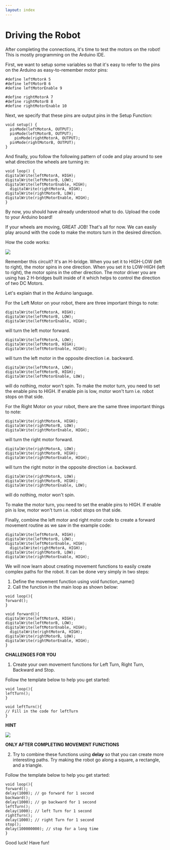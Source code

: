 ```yaml
---
layout: index
---
```


# Driving the Robot

After completing the connections, it's time to test the motors on the robot! This is mostly programming on the Arduino IDE.

First, we want to setup some variables so that it's easy to refer to the pins on the Arduino as easy-to-remember motor pins:

```
#define leftMotorA 5
#define leftMotorB 6
#define leftMotorEnable 9

#define rightMotorA 7
#define rightMotorB 8
#define rightMotorEnable 10
```

Next, we specify that these pins are output pins in the Setup Function:

```
void setup() {
  pinMode(leftMotorA, OUTPUT);
  pinMode(leftMotorB, OUTPUT);
    pinMode(rightMotorA, OUTPUT);
  pinMode(rightMotorB, OUTPUT);
}
```

And finally, you follow the following pattern of code and play around to see what direction the wheels are turning in:

```
void loop() {
digitalWrite(leftMotorA, HIGH);
digitalWrite(leftMotorB, LOW);
digitalWrite(leftMotorEnable, HIGH);
  digitalWrite(rightMotorA, HIGH);
digitalWrite(rightMotorB, LOW);
digitalWrite(rightMotorEnable, HIGH);
}
```

By now, you should have already understood what to do. Upload the code to your Arduino board!

If your wheels are moving, GREAT JOB! That's all for now. We can easily play around with the code to make the motors turn in the desired direction. 

How the code works:

![](http://www.mcmanis.com/chuck/robotics/tutorial/h-bridge/images/basic-bridge.gif)

Remember this circuit? It's an H-bridge. When you set it to HIGH-LOW (left to right), the motor spins in one direction. When you set it to LOW-HIGH (left to right), the motor spins in the other direction. The motor driver you are using has 2 H-bridges built inside of it which helps to control the direction of two DC Motors.

Let's explain that in the Arduino language.

For the Left Motor on your robot, there are three important things to note:

```
digitalWrite(leftMotorA, HIGH);
digitalWrite(leftMotorB, LOW);
digitalWrite(leftMotorEnable, HIGH);
```
will turn the left motor forward.

```
digitalWrite(leftMotorA, LOW);
digitalWrite(leftMotorB, HIGH);
digitalWrite(leftMotorEnable, HIGH);
```
will turn the left motor in the opposite direction i.e. backward.

```
digitalWrite(leftMotorA, LOW);
digitalWrite(leftMotorB, HIGH);
digitalWrite(leftMotorEnable, LOW);
```
will do nothing, motor won't spin.
To make the motor turn, you need to set the enable pins to HIGH. If enable pin is low, motor won't turn i.e. robot stops on that side.

For the Right Motor on your robot, there are the same three important things to note:

```
digitalWrite(rightMotorA, HIGH);
digitalWrite(rightMotorB, LOW);
digitalWrite(rightMotorEnable, HIGH);
```
will turn the right motor forward.

```
digitalWrite(rightMotorA, LOW);
digitalWrite(rightMotorB, HIGH);
digitalWrite(rightMotorEnable, HIGH);
```
will turn the right motor in the opposite direction i.e. backward.

```
digitalWrite(rightMotorA, LOW);
digitalWrite(rightMotorB, HIGH);
digitalWrite(rightMotorEnable, LOW);
```
will do nothing, motor won't spin.

To make the motor turn, you need to set the enable pins to HIGH. If enable pin is low, motor won't turn i.e. robot stops on that side.

Finally, combine the left motor and right motor code to create a forward movement routine as we saw in the example code:

```
digitalWrite(leftMotorA, HIGH);
digitalWrite(leftMotorB, LOW);
digitalWrite(leftMotorEnable, HIGH);
  digitalWrite(rightMotorA, HIGH);
digitalWrite(rightMotorB, LOW);
digitalWrite(rightMotorEnable, HIGH);
```

We will now learn about creating movement functions to easily create complex paths for the robot. It can be done very simply in two steps:

1) Define the movement function using void function_name() 
2) Call the function in the main loop as shown below:

```
void loop(){
forward();
}

void forward(){
digitalWrite(leftMotorA, HIGH);
digitalWrite(leftMotorB, LOW);
digitalWrite(leftMotorEnable, HIGH);
  digitalWrite(rightMotorA, HIGH);
digitalWrite(rightMotorB, LOW);
digitalWrite(rightMotorEnable, HIGH);
}
```

**CHALLENGES FOR YOU**

1) Create your own movement functions for Left Turn, Right Turn, Backward and Stop.

Follow the template below to help you get started:

```
void loop(){
leftTurn();
}

void leftTurn(){
// Fill in the code for leftTurn
}
```

**HINT**

![](https://www.societyofrobots.com/images/programming_differentialdrive_example.gif)

**ONLY AFTER COMPLETING MOVEMENT FUNCTIONS**

2) Try to combine these functions using **delay** so that you can create more interesting paths. Try making the robot go along a square, a rectangle, and a triangle.

Follow the template below to help you get started:

```
void loop(){
forward();
delay(1000); // go forward for 1 second
backward();
delay(1000); // go backward for 1 second
leftTurn();
delay(1000); // left Turn for 1 second
rightTurn();
delay(1000); // right Turn for 1 second
stop();
delay(100000000); // stop for a long time
}
```

Good luck! Have fun!


